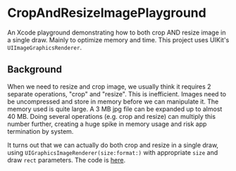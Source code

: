 # CropAndResizeImagePlayground

An Xcode playground demonstrating how to both crop AND resize image in a single draw. Mainly to optimize memory and time.
This project uses UIKit's `UIImageGraphicsRenderer`.

## Background

When we need to resize and crop image, we usually think it requires 2 separate operations, "crop" and "resize". This is inefficient. Images need to be uncompressed and store in memory before we can manipulate it. The memory used is quite large. A 3 MB jpg file can be expanded up to almost 40 MB. Doing several operations (e.g. crop and resize) can multiply this number further, creating a huge spike in memory usage and risk app termination by system.

It turns out that we can actually do both crop and resize in a single draw, using `UIGraphicsImageRenderer(size:format:)` with appropriate `size` and draw `rect` parameters. The code is [here](CropAndResizeImage.playground/Contents.swift).
